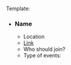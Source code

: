 Template:

- ### Name
  - Location
  - [Link](https://www.builtbygirls.com/)
  - Who should join?
  - Type of events:
